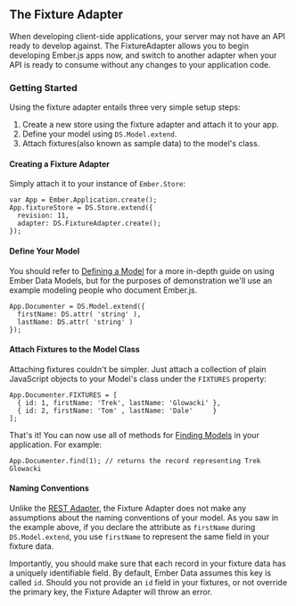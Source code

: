 ## The Fixture Adapter

When developing client-side applications, your server may not have an API ready
to develop against. The FixtureAdapter allows you to begin developing Ember.js
apps now, and switch to another adapter when your API is ready to consume
without any changes to your application code.

### Getting Started

Using the fixture adapter entails three very simple setup steps:

1. Create a new store using the fixture adapter and attach it to your app.
2. Define your model using `DS.Model.extend`.
3. Attach fixtures(also known as sample data) to the model's class.

#### Creating a Fixture Adapter

Simply attach it to your instance of `Ember.Store`:

```
var App = Ember.Application.create();
App.fixtureStore = DS.Store.extend({
  revision: 11,
  adapter: DS.FixtureAdapter.create();
});
```

#### Define Your Model

You should refer to [Defining a Model][1] for a more in-depth guide on using
Ember Data Models, but for the purposes of demonstration we'll use an example
modeling people who document Ember.js.

```
App.Documenter = DS.Model.extend({
  firstName: DS.attr( 'string' ),
  lastName: DS.attr( 'string' )
});
```

#### Attach Fixtures to the Model Class

Attaching fixtures couldn't be simpler. Just attach a collection of plain
JavaScript objects to your Model's class under the `FIXTURES` property:

```
App.Documenter.FIXTURES = [
  { id: 1, firstName: 'Trek', lastName: 'Glowacki' },
  { id: 2, firstName: 'Tom' , lastName: 'Dale'     }
];
```

That's it! You can now use all of methods for [Finding Models][2] in your
application. For example:

```
App.Documenter.find(1); // returns the record representing Trek Glowacki
```

#### Naming Conventions

Unlike the [REST Adapter][3], the Fixture Adapter does not make any assumptions
about the naming conventions of your model. As you saw in the example above,
if you declare the attribute as `firstName` during `DS.Model.extend`, you use
`firstName` to represent the same field in your fixture data.

Importantly, you should make sure that each record in your fixture data has
a uniquely identifiable field. By default, Ember Data assumes this key
is called `id`. Should you not provide an `id` field in your fixtures, or
not override the primary key, the Fixture Adapter will throw an error.

[1]: /guides/models/defining-models
[2]: /guides/models/finding-models
[3]: /guides/models/the-rest-adapter
